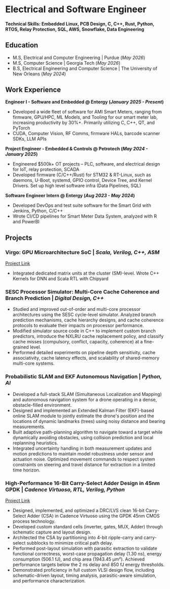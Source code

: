 # Electrical and Software Engineer

#### Technical Skills: Embedded Linux, PCB Design, C, C++, Rust, Python, RTOS, Relay Protection, SQL, AWS, Snowflake, Data Engineering

## Education
- M.S, Electrical and Computer Engineering | Purdue (_May 2026_)       		
- M.S, Computer Science	| Georgia Tech (_May 2026_)	 			        		
- B.S, Electrical Engineering and Computer Science | The University of New Orleans (_May 2024_)

## Work Experience
**Engineer I - Software and Embedded @ Entergy (_January 2025 - Present_)**
- Developed a wide fleet of software for AMI Smart Meters, ranging from firmware, GPU/HPC, ML Models, and Tooling for our smart meter lab, increasing productivity by 30%+. Primarily utilizing C, C++, QT, and PyTorch
- CUDA, Computer Vision, RF Comms, firmware HALs, barcode scanner SDKs, LLM APIs

**Project Engineer - Embedded & Controls @ Petrotech (_May 2024 - January 2025_)**
- Engineered $500k+ OT projects – PLC, software, and electrical design for IoT, relay protection, SCADA
- Developed firmware (C/C++/Rust) for STM32 & RT-Linux, such as daemons, U-Boot, systemd, GPIO control, Device Tree, and Kernel Drivers. Set up high level software infra (Data Pipelines, SQL)

**Software Engineer Intern @ Entergy (_Aug 2023 - May 2024_)**
- Developed DevOps and test suite software for the Smart Grid with Jenkins, Python, C/C++
- Wrote CI/CD pipelines for Smart Meter Data System, analyzed with R and PowerBI


## Projects
### Virgo: GPU Microarchitecture SoC | _Scala, Verilog, C++, ASM_
[Project Link]([https://www.mdpi.com/1424-8220/22/8/3048](https://github.com/ucb-bar/virgo))

- Integrated dedicated matrix units at the cluster (SM)-level. Wrote C++ Kernels for DNN and Scala RTL with Chipyard

### SESC Processor Simulator: Multi-Core Cache Coherence and Branch Prediction | _Digital Design, C++_
- Studied and improved out-of-order and multi-core processor architectures using the SESC cycle-level simulator. Analyzed branch prediction mechanisms, cache hierarchy designs, and cache coherence protocols to evaluate their impacts on processor performance.
- Modified simulator source code in C++ to implement custom branch predictors, introduce the NXLRU cache replacement policy, and classify cache misses (compulsory, conflict, capacity, coherence) at a fine-grained level.
- Performed detailed experiments on pipeline depth sensitivity, cache associativity, cache latency effects, and scalability of shared-memory multi-core systems.

### Probabilistic SLAM and EKF Autonomous Navigation | _Python, AI_
- Developed a full-stack SLAM (Simultaneous Localization and Mapping) and autonomous navigation system for a drone operating in a dense, obstacle-filled environment.
- Designed and implemented an Extended Kalman Filter (EKF)-based online SLAM module to jointly estimate the drone's position and the locations of dynamic landmarks (trees) using noisy distance and bearing measurements.
- Built adaptive path-planning algorithm to navigate toward a target while dynamically avoiding obstacles, using collision prediction and local replanning heuristics.
- Integrated uncertainty handling in both measurement updates and motion predictions to maintain model robustness under sensor and actuation noise. Optimized movement commands to respect system constraints on steering and travel distance for extraction in a limited time horizon.

### High-Performance 16-Bit Carry-Select Adder Design in 45nm GPDK | _Cadence Virtuoso, RTL, Verilog, Python_
[Project Link](https://www.linkedin.com/in/brandon-vo-6b5a45208/details/projects/1744168572274/single-media-viewer/?profileId=ACoAADTV4akBlqsUOkiB62vuWPfBz04KeL4L6vU)
- Designed, implemented, and optimized a DRC/LVS clean 16-bit Carry-Select Adder (CSA) in Cadence Virtuoso using the GPDK 45nm CMOS process technology.
- Developed custom standard cells (inverter, gates, MUX, Adder) through schematic capture and layout design.
- Architected the CSA by partitioning into 4-bit ripple-carry and carry-select subblocks to minimize critical path delay.
- Performed post-layout simulation with parasitic extraction to validate functional correctness, worst-case propagation delay (1.30 ns), energy consumption (506.1 fJ), and chip area (1943.45 μm²). Achieved performance targets below the 2 ns delay and 850 fJ energy thresholds.
- Demonstrated proficiency in full custom VLSI design flow, including schematic-driven layout, timing analysis, parasitic-aware simulation, and performance characterization.


  
